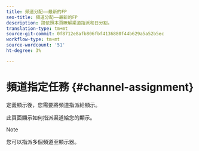 ```yaml
---
title: 頻道分配——最新的FP
seo-title: 頻道分配——最新的FP
description: 請依照本頁瞭解渠道指派和日分割。
translation-type: tm+mt
source-git-commit: 0f8712e8afb806fbf4136880f44b629a5a52b5ec
workflow-type: tm+mt
source-wordcount: '51'
ht-degree: 3%

---
```



# 頻道指定任務 {#channel-assignment}

定義顯示後，您需要將頻道指派給顯示。

此頁面顯示如何指派渠道給您的顯示。

>[!NOTE]
>您可以指派多個頻道至顯示器。
